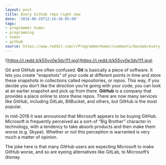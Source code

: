 ```yaml
---
layout: post
title: Every Github repo right now
date: '2018-06-19T12:16:36-05:00'
tags:
- programmer humor
- programming
- humor
- github
source: https://www.reddit.com/r/ProgrammerHumor/comments/8ocma6/every_github_repo_right_now/
---
```

![https://i.redd.it/k55vv0e3dv111.jpg](https://i.redd.it/k55vv0e3dv111.jpg)

Git and GitHub are often confused. **Git** is basically a piece of software. It lets you create “snapshots” of your code at different points in time and store these snapshots in collections called repositories, or _repos_. This way, if you decide you don’t like the direction you’re going with your code, you can look at an earlier snapshot and pick up from there. **GitHub** is a company that provides a place online to store these repos. There are now many services like GitHub, including GitLab, BitBucket, and others, but GitHub is the most popular.

In mid-2018 it was announced that Microsoft appears to be buying GitHub. Microsoft is frequently perceived as a sort-of “Big Brother” character in technology, with a tendency to take absorb products and then make them worse (e.g. Skype). Whether or not this perception is warranted is very much a matter of opinion.

The joke here is that many GitHub users are expecting Microsoft to make GitHub worse, and so are eyeing alternatives like GitLab, to Microsoft’s dismay.